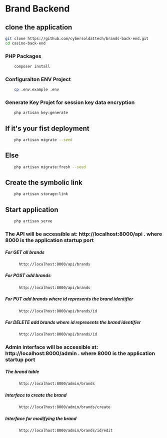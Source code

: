 # Brand Backend

## clone the application
```bash
git clone https://github.com/cybersoldattech/brands-back-end.git
cd casino-back-end
```

### PHP Packages
```bash
    composer install 
```

### Configuraiton ENV Project
```bash
    cp .env.example .env
```

### Generate Key Projet for session key data encryption

```bash
    php artisan key:generate
```

## If it's your fist deployment

```bash
    php artisan migrate --seed
```

## Else

```bash
    php artisan migrate:fresh --seed
```
## Create the symbolic link

```bash
    php artisan storage:link
```
## Start  application

```bash
    php artisan serve
```

### The API will be accessible at: http://localhost:8000/api . where 8000 is the application startup port

##### For GET all brands
```bash
      http://localhost:8000/api/brands 
```

##### For POST add brands
```bash
      http://localhost:8000/api/brands 
```

##### For PUT add brands where id represents the brand identifier
```bash
      http://localhost:8000/api/brands/id 
```

##### For DELETE add brands where id represents the brand identifier
```bash
      http://localhost:8000/api/brands/id 
```


### Admin interface will be accessible at: http://localhost:8000/admin . where 8000 is the application startup port

##### The brand table
```bash
      http://localhost:8000/admin/brands
```

##### Interface to create the brand

```bash
      http://localhost:8000/admin/brands/create
```

##### Interface for modifying the brand
```bash
      http://localhost:8000/admin/brands/id/edit
```
